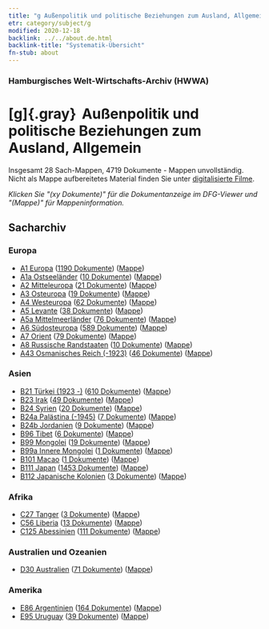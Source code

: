 ```yaml
---
title: "g Außenpolitik und politische Beziehungen zum Ausland, Allgemein"
etr: category/subject/g
modified: 2020-12-18
backlink: ../../about.de.html
backlink-title: "Systematik-Übersicht"
fn-stub: about
---
```


### Hamburgisches Welt-Wirtschafts-Archiv (HWWA)
# [g]{.gray}&#8201; Außenpolitik und politische Beziehungen zum Ausland, Allgemein&#160; 




Insgesamt 28 Sach-Mappen, 4719 Dokumente - Mappen unvollständig.
Nicht als Mappe aufbereitetes Material finden Sie unter [digitalisierte Filme](/film/h1_sh).

_Klicken Sie "(xy Dokumente)" für die Dokumentanzeige im DFG-Viewer und "(Mappe)" für Mappeninformation._

## Sacharchiv




### Europa

- [A1 Europa](../../../geo/about.de.html#A1) (<a href="https://dfg-viewer.de/show/?tx_dlf[id]=https://pm20.zbw.eu/mets/sh/1408xx/140892/1444xx/144451/public.mets.de.xml" target="_blank">1190 Dokumente</a>) ([Mappe](http://purl.org/pressemappe20/folder/sh/140892,144451))
- [A1a Ostseeländer](../../../geo/about.de.html#A1a) (<a href="https://dfg-viewer.de/show/?tx_dlf[id]=https://pm20.zbw.eu/mets/sh/1408xx/140894/1444xx/144451/public.mets.de.xml" target="_blank">10 Dokumente</a>) ([Mappe](http://purl.org/pressemappe20/folder/sh/140894,144451))
- [A2 Mitteleuropa](../../../geo/about.de.html#A2) (<a href="https://dfg-viewer.de/show/?tx_dlf[id]=https://pm20.zbw.eu/mets/sh/1408xx/140895/1444xx/144451/public.mets.de.xml" target="_blank">21 Dokumente</a>) ([Mappe](http://purl.org/pressemappe20/folder/sh/140895,144451))
- [A3 Osteuropa](../../../geo/about.de.html#A3) (<a href="https://dfg-viewer.de/show/?tx_dlf[id]=https://pm20.zbw.eu/mets/sh/1408xx/140896/1444xx/144451/public.mets.de.xml" target="_blank">19 Dokumente</a>) ([Mappe](http://purl.org/pressemappe20/folder/sh/140896,144451))
- [A4 Westeuropa](../../../geo/about.de.html#A4) (<a href="https://dfg-viewer.de/show/?tx_dlf[id]=https://pm20.zbw.eu/mets/sh/1408xx/140897/1444xx/144451/public.mets.de.xml" target="_blank">62 Dokumente</a>) ([Mappe](http://purl.org/pressemappe20/folder/sh/140897,144451))
- [A5 Levante](../../../geo/about.de.html#A5) (<a href="https://dfg-viewer.de/show/?tx_dlf[id]=https://pm20.zbw.eu/mets/sh/1408xx/140898/1444xx/144451/public.mets.de.xml" target="_blank">38 Dokumente</a>) ([Mappe](http://purl.org/pressemappe20/folder/sh/140898,144451))
- [A5a Mittelmeerländer](../../../geo/about.de.html#A5a) (<a href="https://dfg-viewer.de/show/?tx_dlf[id]=https://pm20.zbw.eu/mets/sh/1408xx/140899/1444xx/144451/public.mets.de.xml" target="_blank">76 Dokumente</a>) ([Mappe](http://purl.org/pressemappe20/folder/sh/140899,144451))
- [A6 Südosteuropa](../../../geo/about.de.html#A6) (<a href="https://dfg-viewer.de/show/?tx_dlf[id]=https://pm20.zbw.eu/mets/sh/1409xx/140900/1444xx/144451/public.mets.de.xml" target="_blank">589 Dokumente</a>) ([Mappe](http://purl.org/pressemappe20/folder/sh/140900,144451))
- [A7 Orient](../../../geo/about.de.html#A7) (<a href="https://dfg-viewer.de/show/?tx_dlf[id]=https://pm20.zbw.eu/mets/sh/1409xx/140902/1444xx/144451/public.mets.de.xml" target="_blank">79 Dokumente</a>) ([Mappe](http://purl.org/pressemappe20/folder/sh/140902,144451))
- [A8 Russische Randstaaten](../../../geo/about.de.html#A8) (<a href="https://dfg-viewer.de/show/?tx_dlf[id]=https://pm20.zbw.eu/mets/sh/1409xx/140904/1444xx/144451/public.mets.de.xml" target="_blank">10 Dokumente</a>) ([Mappe](http://purl.org/pressemappe20/folder/sh/140904,144451))
- [A43 Osmanisches Reich (-1923)](../../../geo/about.de.html#A43) (<a href="https://dfg-viewer.de/show/?tx_dlf[id]=https://pm20.zbw.eu/mets/sh/1410xx/141034/1444xx/144451/public.mets.de.xml" target="_blank">46 Dokumente</a>) ([Mappe](http://purl.org/pressemappe20/folder/sh/141034,144451))

### Asien

- [B21 Türkei (1923 -)](../../../geo/about.de.html#B21) (<a href="https://dfg-viewer.de/show/?tx_dlf[id]=https://pm20.zbw.eu/mets/sh/1411xx/141111/1444xx/144451/public.mets.de.xml" target="_blank">610 Dokumente</a>) ([Mappe](http://purl.org/pressemappe20/folder/sh/141111,144451))
- [B23 Irak](../../../geo/about.de.html#B23) (<a href="https://dfg-viewer.de/show/?tx_dlf[id]=https://pm20.zbw.eu/mets/sh/1411xx/141113/1444xx/144451/public.mets.de.xml" target="_blank">49 Dokumente</a>) ([Mappe](http://purl.org/pressemappe20/folder/sh/141113,144451))
- [B24 Syrien](../../../geo/about.de.html#B24) (<a href="https://dfg-viewer.de/show/?tx_dlf[id]=https://pm20.zbw.eu/mets/sh/1411xx/141114/1444xx/144451/public.mets.de.xml" target="_blank">20 Dokumente</a>) ([Mappe](http://purl.org/pressemappe20/folder/sh/141114,144451))
- [B24a Palästina (-1945)](../../../geo/about.de.html#B24a) (<a href="https://dfg-viewer.de/show/?tx_dlf[id]=https://pm20.zbw.eu/mets/sh/1411xx/141115/1444xx/144451/public.mets.de.xml" target="_blank">7 Dokumente</a>) ([Mappe](http://purl.org/pressemappe20/folder/sh/141115,144451))
- [B24b Jordanien](../../../geo/about.de.html#B24b) (<a href="https://dfg-viewer.de/show/?tx_dlf[id]=https://pm20.zbw.eu/mets/sh/1411xx/141116/1444xx/144451/public.mets.de.xml" target="_blank">9 Dokumente</a>) ([Mappe](http://purl.org/pressemappe20/folder/sh/141116,144451))
- [B96 Tibet](../../../geo/about.de.html#B96) (<a href="https://dfg-viewer.de/show/?tx_dlf[id]=https://pm20.zbw.eu/mets/sh/1412xx/141259/1444xx/144451/public.mets.de.xml" target="_blank">6 Dokumente</a>) ([Mappe](http://purl.org/pressemappe20/folder/sh/141259,144451))
- [B99 Mongolei](../../../geo/about.de.html#B99) (<a href="https://dfg-viewer.de/show/?tx_dlf[id]=https://pm20.zbw.eu/mets/sh/1412xx/141261/1444xx/144451/public.mets.de.xml" target="_blank">19 Dokumente</a>) ([Mappe](http://purl.org/pressemappe20/folder/sh/141261,144451))
- [B99a Innere Mongolei](../../../geo/about.de.html#B99a) (<a href="https://dfg-viewer.de/show/?tx_dlf[id]=https://pm20.zbw.eu/mets/sh/1412xx/141264/1444xx/144451/public.mets.de.xml" target="_blank">1 Dokumente</a>) ([Mappe](http://purl.org/pressemappe20/folder/sh/141264,144451))
- [B101 Macao](../../../geo/about.de.html#B101) (<a href="https://dfg-viewer.de/show/?tx_dlf[id]=https://pm20.zbw.eu/mets/sh/1412xx/141267/1444xx/144451/public.mets.de.xml" target="_blank">1 Dokumente</a>) ([Mappe](http://purl.org/pressemappe20/folder/sh/141267,144451))
- [B111 Japan](../../../geo/about.de.html#B111) (<a href="https://dfg-viewer.de/show/?tx_dlf[id]=https://pm20.zbw.eu/mets/sh/1412xx/141272/1444xx/144451/public.mets.de.xml" target="_blank">1453 Dokumente</a>) ([Mappe](http://purl.org/pressemappe20/folder/sh/141272,144451))
- [B112 Japanische Kolonien](../../../geo/about.de.html#B112) (<a href="https://dfg-viewer.de/show/?tx_dlf[id]=https://pm20.zbw.eu/mets/sh/1412xx/141273/1444xx/144451/public.mets.de.xml" target="_blank">3 Dokumente</a>) ([Mappe](http://purl.org/pressemappe20/folder/sh/141273,144451))

### Afrika

- [C27 Tanger](../../../geo/about.de.html#C27) (<a href="https://dfg-viewer.de/show/?tx_dlf[id]=https://pm20.zbw.eu/mets/sh/1413xx/141360/1444xx/144451/public.mets.de.xml" target="_blank">3 Dokumente</a>) ([Mappe](http://purl.org/pressemappe20/folder/sh/141360,144451))
- [C56 Liberia](../../../geo/about.de.html#C56) (<a href="https://dfg-viewer.de/show/?tx_dlf[id]=https://pm20.zbw.eu/mets/sh/1414xx/141405/1444xx/144451/public.mets.de.xml" target="_blank">13 Dokumente</a>) ([Mappe](http://purl.org/pressemappe20/folder/sh/141405,144451))
- [C125 Abessinien](../../../geo/about.de.html#C125) (<a href="https://dfg-viewer.de/show/?tx_dlf[id]=https://pm20.zbw.eu/mets/sh/1414xx/141482/1444xx/144451/public.mets.de.xml" target="_blank">111 Dokumente</a>) ([Mappe](http://purl.org/pressemappe20/folder/sh/141482,144451))

### Australien und Ozeanien

- [D30 Australien](../../../geo/about.de.html#D30) (<a href="https://dfg-viewer.de/show/?tx_dlf[id]=https://pm20.zbw.eu/mets/sh/1416xx/141621/1444xx/144451/public.mets.de.xml" target="_blank">71 Dokumente</a>) ([Mappe](http://purl.org/pressemappe20/folder/sh/141621,144451))

### Amerika

- [E86 Argentinien](../../../geo/about.de.html#E86) (<a href="https://dfg-viewer.de/show/?tx_dlf[id]=https://pm20.zbw.eu/mets/sh/1416xx/141692/1444xx/144451/public.mets.de.xml" target="_blank">164 Dokumente</a>) ([Mappe](http://purl.org/pressemappe20/folder/sh/141692,144451))
- [E95 Uruguay](../../../geo/about.de.html#E95) (<a href="https://dfg-viewer.de/show/?tx_dlf[id]=https://pm20.zbw.eu/mets/sh/1416xx/141695/1444xx/144451/public.mets.de.xml" target="_blank">39 Dokumente</a>) ([Mappe](http://purl.org/pressemappe20/folder/sh/141695,144451))


